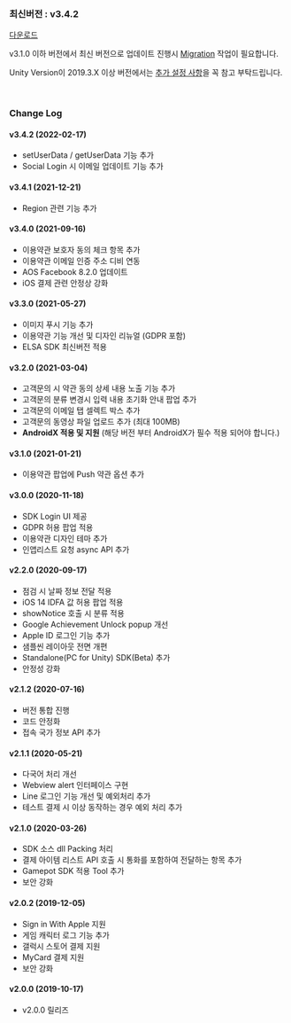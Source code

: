 ### 최신버전 : v3.4.2

[다운로드](https://xyuditqzezxs1008973.cdn.ntruss.com/sdk/GAMEPOT_UNITY_SDK_20220217.unitypackage)

<!-- [GamepotTools](https://xyuditqzezxs1008973.cdn.ntruss.com/GamePotTools/GamePotTools_V2.0.0_20210408.unitypackage) -->

v3.1.0 이하 버전에서 최신 버전으로 업데이트 진행시 [Migration](https://docs.gamepot.io/undefined/gamepot_faq#migration) 작업이 필요합니다.

Unity Version이 2019.3.X 이상 버전에서는 [추가 설정 사항](https://docs.gamepot.io/undefined/gamepot_faq#ver-unity-2.1.1-to-ver-unity-2.1.2-or-new-version)을 꼭 참고 부탁드립니다.


<br/>

### Change Log

#### v3.4.2 (2022-02-17)

- setUserData / getUserData 기능 추가
- Social Login 시 이메일 업데이트 기능 추가


#### v3.4.1 (2021-12-21)

- Region 관련 기능 추가

#### v3.4.0 (2021-09-16)
- 이용약관 보호자 동의 체크 항목 추가
- 이용약관 이메일 인증 주소 디비 연동
- AOS Facebook 8.2.0 업데이트
- iOS 결제 관련 안정상 강화

#### v3.3.0 (2021-05-27)

- 이미지 푸시 기능 추가
- 이용약관 기능 개선 및 디자인 리뉴얼 (GDPR 포함)
- ELSA SDK 최신버전 적용

#### v3.2.0 (2021-03-04)

- 고객문의 시 약관 동의 상세 내용 노출 기능 추가
- 고객문의 분류 변경시 입력 내용 초기화 안내 팝업 추가
- 고객문의 이메일 탭 셀렉트 박스 추가
- 고객문의 동영상 파일 업로드 추가 (최대 100MB)
- **AndroidX 적용 및 지원** (해당 버전 부터 AndroidX가 필수 적용 되어야 합니다.)

#### v3.1.0 (2021-01-21)

- 이용약관 팝업에 Push 약관 옵션 추가

#### v3.0.0 (2020-11-18)

- SDK Login UI 제공
- GDPR 허용 팝업 적용
- 이용약관 디자인 테마 추가
- 인앱리스트 요청 async API 추가

#### v2.2.0 (2020-09-17)

- 점검 시 날짜 정보 전달 적용
- iOS 14 IDFA 값 허용 팝업 적용
- showNotice 호출 시 분류 적용
- Google Achievement Unlock popup 개선
- Apple ID 로그인 기능 추가
- 샘플씬 레이아웃 전면 개편
- Standalone(PC for Unity) SDK(Beta) 추가
- 안정성 강화

#### v2.1.2 (2020-07-16)

- 버전 통합 진행
- 코드 안정화
- 접속 국가 정보 API 추가

#### v2.1.1 (2020-05-21)

- 다국어 처리 개선
- Webview alert 인터페이스 구현
- Line 로그인 기능 개선 및 예외처리 추가
- 테스트 결제 시 이상 동작하는 경우 예외 처리 추가

#### v2.1.0 (2020-03-26)

- SDK 소스 dll Packing 처리
- 결제 아이템 리스트 API 호출 시 통화를 포함하여 전달하는 항목 추가
- Gamepot SDK 적용 Tool 추가
- 보안 강화

#### v2.0.2 (2019-12-05)

- Sign in With Apple 지원
- 게임 캐릭터 로그 기능 추가
- 갤럭시 스토어 결제 지원
- MyCard 결제 지원
- 보안 강화

#### v2.0.0 (2019-10-17)

- v2.0.0 릴리즈
